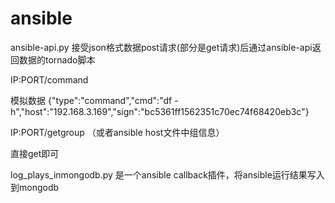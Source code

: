 ansible
=======
ansible-api.py 接受json格式数据post请求(部分是get请求)后通过ansible-api返回数据的tornado脚本


IP:PORT/command

模拟数据 
{"type":"command","cmd":"df  -h","host":"192.168.3.169","sign":"bc5361ff1562351c70ec74f68420eb3c"}


IP:PORT/getgroup （或者ansible host文件中组信息）

直接get即可



log_plays_inmongodb.py 是一个ansible callback插件，将ansible运行结果写入到mongodb
